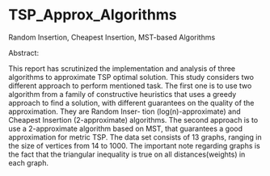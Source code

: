 # TSP_Approx_Algorithms
Random Insertion, Cheapest Insertion, MST-based Algorithms

Abstract: 

This report has scrutinized the implementation and analysis of three algorithms to approximate
TSP optimal solution. This study considers two different approach to perform mentioned task. The
first one is to use two algorithm from a family of constructive heuristics that uses a greedy approach to
find a solution, with different guarantees on the quality of the approximation. They are Random Inser-
tion (log(n)-approximate) and Cheapest Insertion (2-approximate) algorithms. The second approach
is to use a 2-approximate algorithm based on MST, that guarantees a good approximation for metric
TSP. The data set consists of 13 graphs, ranging in the size of vertices from 14 to 1000. The important
note regarding graphs is the fact that the triangular inequality is true on all distances(weights) in each
graph.

